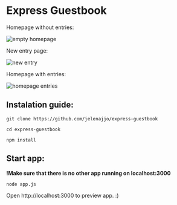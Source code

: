 # Express Guestbook

Homepage without entries:

![empty homepage](https://image.prntscr.com/image/b3cc24a08b544716a72d2c5db92335fe.png)

New entry page:

![new entry](https://image.prntscr.com/image/9067f600afe94691ae209475f960b06d.png)

Homepage with entries:

![homepage entries](https://image.prntscr.com/image/d64ee025f68149ccb3ac6f94c5b4569c.png)

## Instalation guide:

```
git clone https://github.com/jelenajjo/express-guestbook

cd express-guestbook

npm install
```

## Start app:

**!Make sure that there is no other app running on localhost:3000**

`node app.js`

Open http://localhost:3000 to preview app. :)

